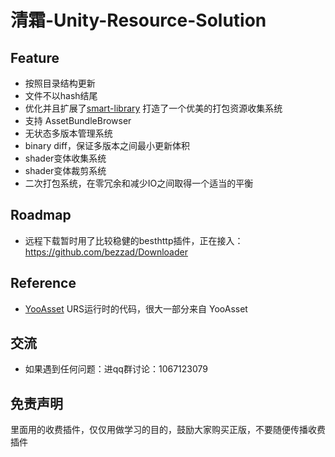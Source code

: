 # 清霜-Unity-Resource-Solution

## Feature
- 按照目录结构更新
- 文件不以hash结尾
- 优化并且扩展了[smart-library](https://assetstore.unity.com/packages/tools/utilities/smart-library-asset-manager-200724) 打造了一个优美的打包资源收集系统
- 支持 AssetBundleBrowser
- 无状态多版本管理系统
- binary diff，保证多版本之间最小更新体积
- shader变体收集系统
- shader变体裁剪系统
- 二次打包系统，在零冗余和减少IO之间取得一个适当的平衡
## Roadmap
- 远程下载暂时用了比较稳健的besthttp插件，正在接入：https://github.com/bezzad/Downloader

## Reference
- [YooAsset](https://github.com/tuyoogame/YooAsset) URS运行时的代码，很大一部分来自 YooAsset

## 交流
- 如果遇到任何问题：进qq群讨论：1067123079       
## 免责声明
里面用的收费插件，仅仅用做学习的目的，鼓励大家购买正版，不要随便传播收费插件